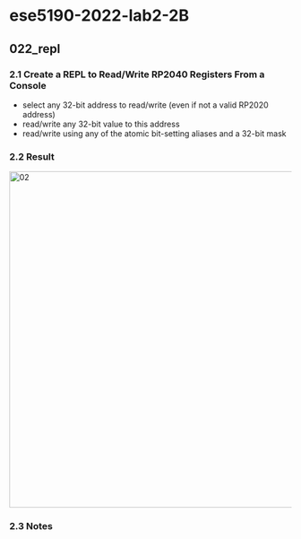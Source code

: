 # ese5190-2022-lab2-2B

## 022_repl

### 2.1 Create a REPL to Read/Write RP2040 Registers From a Console

- select any 32-bit address to read/write (even if not a valid RP2020 address)
- read/write any 32-bit value to this address
- read/write using any of the atomic bit-setting aliases and a 32-bit mask

### 2.2 Result

<img src="./01_registers.gif" alt="02" width="600"/>

### 2.3 Notes
